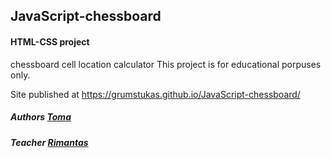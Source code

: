 ## JavaScript-chessboard
#### HTML-CSS project

chessboard cell location calculator
This project is for educational porpuses only. 

Site published at https://grumstukas.github.io/JavaScript-chessboard/

##### Authors [Toma](https://github.com/Grumstukas)
##### Teacher [Rimantas](https://github.com/belauzas)
